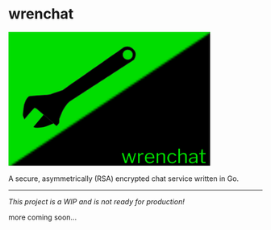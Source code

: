 wrenchat
===

<img src="/assets/logo.png" width="400">

A secure, asymmetrically (RSA) encrypted chat service written in Go.

___

*This project is a WIP and is not  ready for production!*

more coming soon...